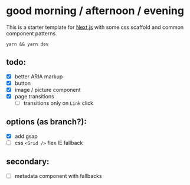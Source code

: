 # good morning / afternoon / evening

This is a starter template for [Next.js](https://nextjs.org/) with some css scaffold and common component patterns. 

`yarn && yarn dev`

## todo:
- [x] better ARIA markup
- [x] button
- [x] image / picture component
- [x] page transitions
  - [ ] transitions only on `Link` click

## options (as branch?):
- [x] add gsap
- [ ] css `<Grid />` flex IE fallback

## secondary:
- [ ] metadata component with fallbacks

